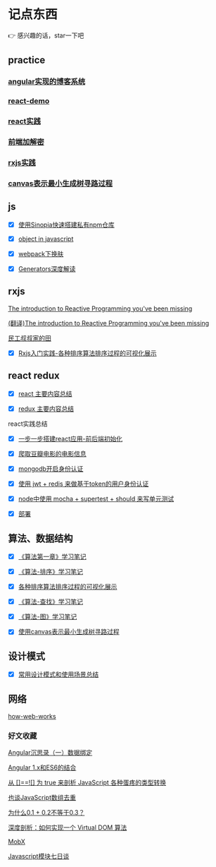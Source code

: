 # 记点东西

:point_right: 感兴趣的话，star一下吧

 ## practice

 ### [angular实现的博客系统](https://github.com/xiyuyizhi/myBlog)

 ### [react-demo](https://xiyuyizhi.github.io/react-demo/)

 ### [react实践](http://xiyuyizhi.xyz/)

 ### [前端加解密](https://github.com/xiyuyizhi/encrypt)

 ### [rxjs实践](https://xiyuyizhi.github.io/rxjs-sort-visualization/)

 ### [canvas表示最小生成树寻路过程](https://xiyuyizhi.github.io/canvas_edge_weighted_graph/)
 
 ## js
 
 - [x] [使用Sinopia快速搭建私有npm仓库](./js/privateRes.md)

 - [x] [object in javascript](./js/Object.md)

 - [x] [webpack下换肤](./js/theme.md)

 - [x] [Generators深度解读](https://github.com/xiyuyizhi/notes/issues/3)

 ## rxjs

 [The introduction to Reactive Programming you've been missing](https://gist.github.com/staltz/868e7e9bc2a7b8c1f754)

 [(翻译)The introduction to Reactive Programming you've been missing](https://github.com/hehonghui/android-tech-frontier/tree/master/androidweekly/%E9%82%A3%E4%BA%9B%E5%B9%B4%E6%88%91%E4%BB%AC%E9%94%99%E8%BF%87%E7%9A%84%E5%93%8D%E5%BA%94%E5%BC%8F%E7%BC%96%E7%A8%8B)

 [民工叔叔家的田](https://zhuanlan.zhihu.com/xufei)

 - [x] [Rxjs入门实践-各种排序算法排序过程的可视化展示](https://github.com/xiyuyizhi/notes/issues/1)


 ## react redux


- [x] [react 主要内容总结](./react/react.md)

- [x] [redux 主要内容总结](./react/redux.md)


react实践总结

- [x] [一步一步搭建react应用-前后端初始化](https://github.com/xiyuyizhi/movies/blob/master/dayByday/day1.md)

- [x] [爬取豆瓣电影的电影信息](https://github.com/xiyuyizhi/movies/blob/master/dayByday/day2.md)

- [x] [mongodb开启身份认证](https://github.com/xiyuyizhi/movies/blob/master/dayByday/day3.md)

- [x] [使用 jwt + redis 来做基于token的用户身份认证](https://github.com/xiyuyizhi/movies/blob/master/dayByday/day4.md)

- [x] [node中使用 mocha + supertest + should 来写单元测试](https://github.com/xiyuyizhi/movies/blob/master/dayByday/day5.md)

- [x] [部署](https://github.com/xiyuyizhi/movies/blob/master/dayByday/day6.md)



 ## 算法、数据结构

- [x] [《算法第一章》学习笔记](./data_structure/algo1/algorithms1.md)

- [x] [《算法-排序》学习笔记](./data_structure/algo2/algorithms2.md)   

- [x] [各种排序算法排序过程的可视化展示](https://github.com/xiyuyizhi/notes/issues/1)

- [x] [《算法-查找》学习笔记](./data_structure/algo3/algorithms3.md)

- [x] [《算法-图》学习笔记](./data_structure/algo4/algo4.md)

- [x] [使用canvas表示最小生成树寻路过程](https://github.com/xiyuyizhi/notes/issues/2)

 ## 设计模式

 - [x] [常用设计模式和使用场景总结](./design_pattern/design-pattern.md)

 ## 网络

 [how-web-works](https://github.com/vasanthk/how-web-works)

 ### 好文收藏

 [Angular沉思录（一）数据绑定](https://github.com/xufei/blog/issues/10)

 [Angular 1.x和ES6的结合](https://github.com/xufei/blog/issues/29)

 [从 []==![] 为 true 来剖析 JavaScript 各种蛋疼的类型转换](https://github.com/jawil/blog/issues/1)

 [也谈JavaScript数组去重](https://www.toobug.net/article/array_unique_in_javascript.html)

 [为什么0.1 + 0.2不等于0.3？](https://fed.renren.com/2017/05/13/float-number/)

 [深度剖析：如何实现一个 Virtual DOM 算法](https://github.com/livoras/blog/issues/13)

 [MobX](https://github.com/sorrycc/blog/issues/2)

 [Javascript模块七日谈](http://huangxuan.me/2015/07/09/js-module-7day/)


